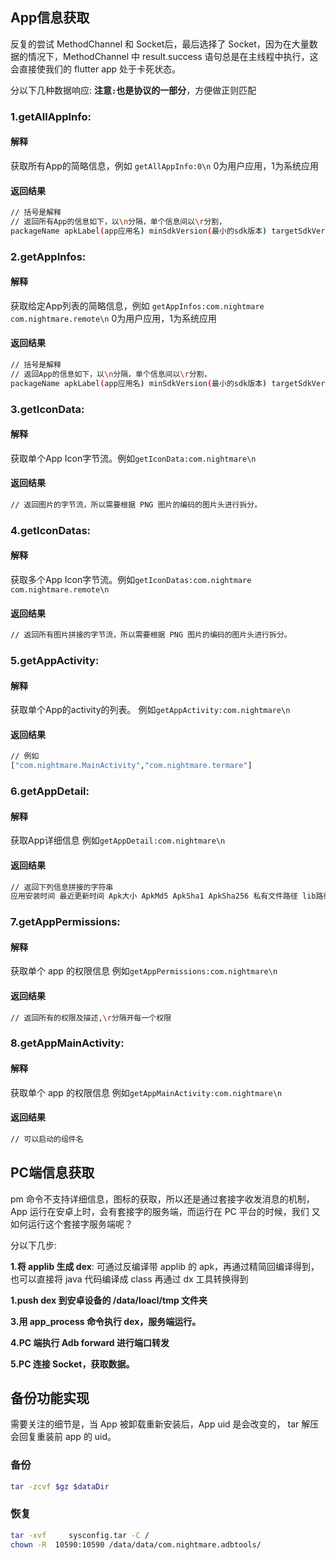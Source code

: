 ## App信息获取
反复的尝试 MethodChannel 和 Socket后，最后选择了 Socket，因为在大量数据的情况下，MethodChannel 中 result.success 语句总是在主线程中执行，这
会直接使我们的 flutter app 处于卡死状态。

分以下几种数据响应:
**注意`:`也是协议的一部分**，方便做正则匹配
### 1.getAllAppInfo:
#### 解释
获取所有App的简略信息，例如 `getAllAppInfo:0\n`
0为用户应用，1为系统应用

#### 返回结果
```sh
// 括号是解释
// 返回所有App的信息如下，以\n分隔，单个信息间以\r分割，
packageName apkLabel(app应用名) minSdkVersion(最小的sdk版本) targetSdkVersion(目标的sdk版本) versionName(版本名称) versionCode(版本号) enabled(是否启用) hide(是否被隐藏) uid apkPath
```

### 2.getAppInfos:
#### 解释
获取给定App列表的简略信息，例如 `getAppInfos:com.nightmare com.nightmare.remote\n`
0为用户应用，1为系统应用

#### 返回结果
```sh
// 括号是解释
// 返回App的信息如下，以\n分隔，单个信息间以\r分割，
packageName apkLabel(app应用名) minSdkVersion(最小的sdk版本) targetSdkVersion(目标的sdk版本) versionName(版本名称) versionCode(版本号) enabled(是否启用) hide(是否被隐藏) uid apkPath
```
### 3.getIconData:

#### 解释
获取单个App Icon字节流。例如`getIconData:com.nightmare\n`

#### 返回结果
```sh
// 返回图片的字节流，所以需要根据 PNG 图片的编码的图片头进行拆分。
```
### 4.getIconDatas:

#### 解释
获取多个App Icon字节流。例如`getIconDatas:com.nightmare com.nightmare.remote\n`

#### 返回结果
```sh
// 返回所有图片拼接的字节流，所以需要根据 PNG 图片的编码的图片头进行拆分。
```

### 5.getAppActivity:

#### 解释
获取单个App的activity的列表。
例如`getAppActivity:com.nightmare\n`
#### 返回结果
```sh
// 例如
["com.nightmare.MainActivity","com.nightmare.termare"]
```

### 6.getAppDetail:

#### 解释
获取App详细信息
例如`getAppDetail:com.nightmare\n`
#### 返回结果
```sh
// 返回下列信息拼接的字符串
应用安装时间 最近更新时间 Apk大小 ApkMd5 ApkSha1 ApkSha256 私有文件路径 lib路径
```

### 7.getAppPermissions:
#### 解释
获取单个 app 的权限信息
例如`getAppPermissions:com.nightmare\n`
#### 返回结果
```sh
// 返回所有的权限及描述,\r分隔开每一个权限
```
### 8.getAppMainActivity:
#### 解释
获取单个 app 的权限信息
例如`getAppMainActivity:com.nightmare\n`
#### 返回结果
```sh
// 可以启动的组件名
```
## PC端信息获取
pm 命令不支持详细信息，图标的获取，所以还是通过套接字收发消息的机制，
App 运行在安卓上时，会有套接字的服务端，而运行在 PC 平台的时候，我们
又如何运行这个套接字服务端呢？

分以下几步:

**1.将 applib 生成 dex**: 可通过反编译带 applib 的 apk，再通过精简回编译得到，也可以直接将 java 代码编译成 class 再通过 dx 工具转换得到

**1.push dex 到安卓设备的 /data/loacl/tmp 文件夹**

**3.用 app_process 命令执行 dex，服务端运行。**

**4.PC 端执行 Adb forward 进行端口转发**

**5.PC 连接 Socket，获取数据。**

## 备份功能实现
需要关注的细节是，当 App 被卸载重新安装后，App uid 是会改变的，
tar 解压会回复重装前 app 的 uid。

### 备份
```sh
tar -zcvf $gz $dataDir
```

### 恢复
```sh
tar -xvf     sysconfig.tar -C /
chown -R  10590:10590 /data/data/com.nightmare.adbtools/
```